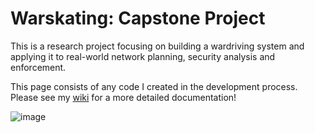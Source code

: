 # Warskating: Capstone Project

This is a research project focusing on building a wardriving system and applying it to real-world network planning, security analysis and enforcement.

This page consists of any code I created in the development process. Please see my [wiki](https://github.com/LilPest0/CAPSTONE-PROJECT-Benji-Gifford-Warskating/wiki) for a more detailed documentation!

![image](https://github.com/LilPest0/CAPSTONE-PROJECT-Benji-Gifford-Warskating/assets/90120192/25976ffa-8d78-42c3-b92a-bacfc986af8b)

